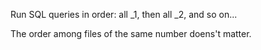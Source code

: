 Run SQL queries in order: all _1, then all _2, and so on...

The order among files of the same number doens't matter.